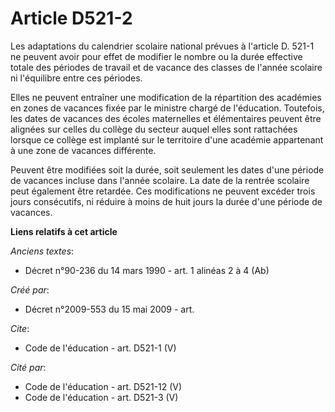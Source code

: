 # Article D521-2

Les adaptations du calendrier scolaire national prévues à l'article D. 521-1 ne peuvent avoir pour effet de modifier le
nombre ou la durée effective totale des périodes de travail et de vacance des classes de l'année scolaire ni l'équilibre
entre ces périodes. 

Elles ne peuvent entraîner une modification de la répartition des académies en zones de vacances fixée par le ministre chargé
de l'éducation. Toutefois, les dates de vacances des écoles maternelles et élémentaires peuvent être alignées sur celles du
collège du secteur auquel elles sont rattachées lorsque ce collège est implanté sur le territoire d'une académie appartenant
à une zone de vacances différente. 

Peuvent être modifiées soit la durée, soit seulement les dates d'une période de vacances incluse dans l'année scolaire. La
date de la rentrée scolaire peut également être retardée. Ces modifications ne peuvent excéder trois jours consécutifs, ni
réduire à moins de huit jours la durée d'une période de vacances.

**Liens relatifs à cet article**

_Anciens textes_:

  - Décret n°90-236 du 14 mars 1990 - art. 1 alinéas 2 à 4 (Ab)

_Créé par_:

  - Décret n°2009-553 du 15 mai 2009 - art.

_Cite_:

  - Code de l'éducation - art. D521-1 (V)

_Cité par_:

  - Code de l'éducation - art. D521-12 (V)
  - Code de l'éducation - art. D521-3 (V)
